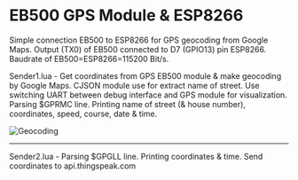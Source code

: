 EB500 GPS Module & ESP8266
==========================

Simple connection EB500 to ESP8266 for GPS geocoding from Google Maps. Output (TX0) of EB500 connected to D7 (GPIO13) pin ESP8266. Baudrate of EB500=ESP8266=115200 Bit/s.

Sender1.lua - Get coordinates from GPS EB500 module & make geocoding by Google Maps. CJSON module use for extract name of street. Use switching UART between debug interface and GPS module for visualization. Parsing $GPRMC line. Printing name of street (& house number), coordinates, speed, course, date & time. 

![Geocoding](https://github.com/VladimirBakum/esp8266/blob/master/gps/pictures/1ckxjb005fi2q.png)

---

Sender2.lua - Parsing $GPGLL line. Printing coordinates & time. Send coordinates to api.thingspeak.com
